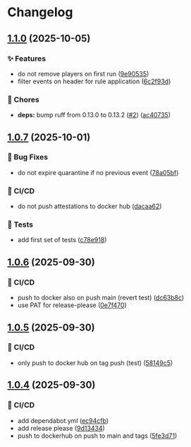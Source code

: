 # Changelog

## [1.1.0](https://github.com/einarsi/padelbot/compare/v1.0.7...v1.1.0) (2025-10-05)


### ✨ Features

* do not remove players on first run ([9e90535](https://github.com/einarsi/padelbot/commit/9e90535077500515e005731404c0d57a94b2e0a5))
* filter events on header for rule application ([6c2f93d](https://github.com/einarsi/padelbot/commit/6c2f93d06b98a89a7fa07e5fedc48bad89d19c15))


### 🧹 Chores

* **deps:** bump ruff from 0.13.0 to 0.13.2 ([#2](https://github.com/einarsi/padelbot/issues/2)) ([ac40735](https://github.com/einarsi/padelbot/commit/ac40735f85dabb96b3554ca69e836a0753f5afea))

## [1.0.7](https://github.com/einarsi/padelbot/compare/v1.0.6...v1.0.7) (2025-10-01)


### 🐛 Bug Fixes

* do not expire quarantine if no previous event ([78a05bf](https://github.com/einarsi/padelbot/commit/78a05bf62e181499d2c73a2411f23f318c0a0b67))


### 👷 CI/CD

* do not push attestations to docker hub ([dacaa62](https://github.com/einarsi/padelbot/commit/dacaa6214239c31e594746c391b17d7cfbaef0c2))


### 🧪 Tests

* add first set of tests ([c78e918](https://github.com/einarsi/padelbot/commit/c78e91837894ef496a5aa240bf90189b3594f4b1))

## [1.0.6](https://github.com/einarsi/padelbot/compare/v1.0.5...v1.0.6) (2025-09-30)


### 👷 CI/CD

* push to docker also on push main (revert test) ([dc63b8c](https://github.com/einarsi/padelbot/commit/dc63b8c0b675fdff2f0afc3ad98d04b0714be66e))
* use PAT for release-please ([0e7f470](https://github.com/einarsi/padelbot/commit/0e7f470795073f971b059a839f51335a977ae3bf))

## [1.0.5](https://github.com/einarsi/padelbot/compare/v1.0.4...v1.0.5) (2025-09-30)


### 👷 CI/CD

* only push to docker hub on tag push (test) ([58149c5](https://github.com/einarsi/padelbot/commit/58149c509e54129f34b74409840037bb033ed163))

## [1.0.4](https://github.com/einarsi/padelbot/compare/v1.0.3...v1.0.4) (2025-09-30)


### 👷 CI/CD

* add dependabot.yml ([ec94cfb](https://github.com/einarsi/padelbot/commit/ec94cfb85ea41aa85c06b01d08f7c2595839fb0e))
* add release please ([9d13434](https://github.com/einarsi/padelbot/commit/9d1343417086fb4827ce545b2d0ce269079810b5))
* push to dockerhub on push to main and tags ([5fe3d71](https://github.com/einarsi/padelbot/commit/5fe3d71834d208d1fdc9a92561257b78686c70c2))
